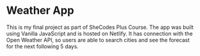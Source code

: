 # Weather App
This is my final project as part of SheCodes Plus Course. 
The app was built using Vanilla JavaScript and is hosted on Netlify.
It has connection with the Open Weather API, so users are able to search cities and see the forecast for the next following 5 days.
